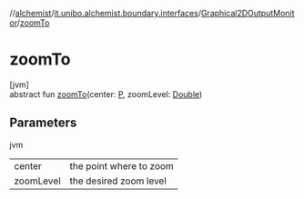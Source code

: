 //[alchemist](../../../index.md)/[it.unibo.alchemist.boundary.interfaces](../index.md)/[Graphical2DOutputMonitor](index.md)/[zoomTo](zoom-to.md)

# zoomTo

[jvm]\
abstract fun [zoomTo](zoom-to.md)(center: [P](../../it.unibo.alchemist.boundary.wormhole.implementation/-wormhole-swing/index.md), zoomLevel: [Double](https://kotlinlang.org/api/latest/jvm/stdlib/kotlin/-double/index.html))

## Parameters

jvm

| | |
|---|---|
| center | the point where to zoom |
| zoomLevel | the desired zoom level |
